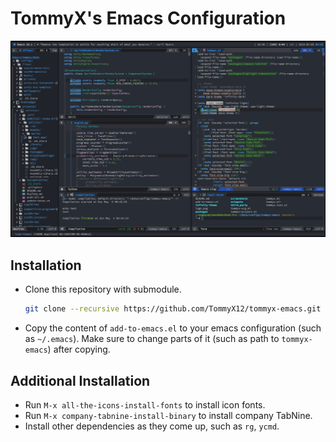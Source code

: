 # TommyX's Emacs Configuration

![Screenshot](screenshots/screenshot-2019-05-04.png) 

## Installation

- Clone this repository with submodule.
  ```bash
  git clone --recursive https://github.com/TommyX12/tommyx-emacs.git
  ```
- Copy the content of `add-to-emacs.el` to your emacs configuration (such as `~/.emacs`). Make sure to change parts of it (such as path to `tommyx-emacs`) after copying.

## Additional Installation

- Run `M-x all-the-icons-install-fonts` to install icon fonts.
- Run `M-x company-tabnine-install-binary` to install company TabNine.
- Install other dependencies as they come up, such as `rg`, `ycmd`.
